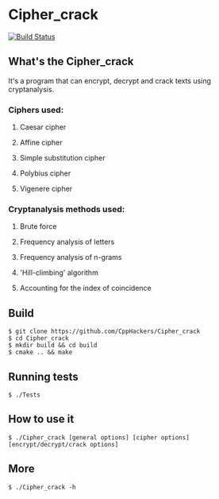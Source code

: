 # Cipher_crack

[![Build Status](https://travis-ci.org/CppHackers/Cipher_crack.svg?branch=master)](https://travis-ci.org/CppHackers/Cipher_crack)

## What's the Cipher_crack

It's a program that can encrypt, decrypt and crack texts using cryptanalysis.

### Ciphers used:

1) Caesar cipher

2) Affine cipher

3) Simple substitution cipher

4) Polybius cipher

5) Vigenere cipher

### Сryptanalysis methods used:

1) Brute force

2) Frequency analysis of letters

3) Frequency analysis of n-grams

4) 'Hill-climbing' algorithm

5) Accounting for the index of coincidence

## Build

```ShellSession
$ git clone https://github.com/CppHackers/Cipher_crack
$ cd Cipher_crack
$ mkdir build && cd build
$ cmake .. && make
```

## Running tests

```ShellSession
$ ./Tests
```

## How to use it

```ShellSession
$ ./Cipher_crack [general options] [cipher options] [encrypt/decrypt/crack options]
```

## More

```ShellSession
$ ./Cipher_crack -h
```
